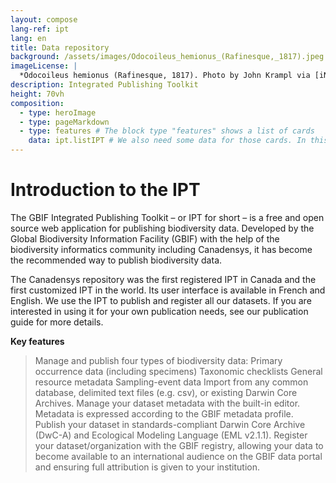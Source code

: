 ```yaml
---
layout: compose
lang-ref: ipt
lang: en
title: Data repository
background: /assets/images/Odocoileus_hemionus_(Rafinesque,_1817).jpeg
imageLicense: |
  *Odocoileus hemionus (Rafinesque, 1817). Photo by John Krampl via [iNaturalist](https://www.gbif.org/occurrence/4011988341)
description: Integrated Publishing Toolkit 
height: 70vh
composition:
  - type: heroImage
  - type: pageMarkdown
  - type: features # The block type "features" shows a list of cards
    data: ipt.listIPT # We also need some data for those cards. In this case we refer to a yaml file in the _data folder.
---
```


# Introduction to the IPT 


The GBIF Integrated Publishing Toolkit – or IPT for short – is a free and open source web application for publishing biodiversity data. Developed by the Global Biodiversity Information Facility (GBIF) with the help of the biodiversity informatics community including Canadensys, it has become the recommended way to publish biodiversity data.

The Canadensys repository was the first registered IPT in Canada and the first customized IPT in the world. Its user interface is available in French and English. We use the IPT to publish and register all our datasets. If you are interested in using it for your own publication needs, see our publication guide for more details.

**Key features**
>Manage and publish four types of biodiversity data:
  >Primary occurrence data (including specimens)
  >Taxonomic checklists
  >General resource metadata
  >Sampling-event data
>Import from any common database, delimited text files (e.g. csv), or existing Darwin Core Archives.
>Manage your dataset metadata with the built-in editor. Metadata is expressed according to the GBIF metadata profile.
>Publish your dataset in standards-compliant Darwin Core Archive (DwC-A) and Ecological Modeling Language (EML v2.1.1).
>Register your dataset/organization with the GBIF registry, allowing your data to become available to an international audience on the GBIF data portal and ensuring full attribution is given to your institution.
